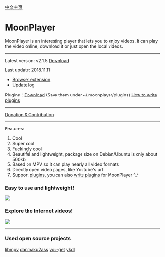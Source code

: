 [中文主页](https://github.com/coslyk/moonplayer/wiki/HomePageZH)

# MoonPlayer
MoonPlayer is an interesting player that lets you to enjoy videos. It can play the video online, download it or just open the local videos.

***
Latest version: v2.1.5 [Download](https://github.com/coslyk/moonplayer/wiki/Download)

Last update: 2018.11.11

* [Browser extension](https://github.com/coslyk/moonplayer/wiki/BrowserExtension)
* [Update log](https://github.com/coslyk/moonplayer/blob/master/src/debian/changelog)

Plugins：[Download](https://github.com/coslyk/moonplayer-plugins)
(Save them under ~/.moonplayer/plugins)
[How to write plugins](https://github.com/coslyk/moonplayer-plugins/wiki/PluginsTutorial)

***
[Donation & Contribution](https://github.com/coslyk/moonplayer/wiki/Contribute)
***
Features:
1. Cool
1. Super cool
1. Fuckingly cool
1. Beautiful and lightweight, package size on Debian/Ubuntu is only about 500kb
1. Based on MPV so it can play nearly all video formats
1. Directly open video pages, like Youtube's url
1. Support [plugins](https://github.com/coslyk/moonplayer-plugins), you can also [write plugins](https://github.com/coslyk/moonplayer-plugins/wiki/PluginsTutorialZH) for MoonPlayer ^_^

### Easy to use and lightweight!

![](https://github.com/coslyk/moonplayer/raw/master/screenshots/screenshot.png?raw=true)

### Explore the Internet videos!

![](https://github.com/coslyk/moonplayer/raw/master/screenshots/screenshot2.png?raw=true)

***
### Used open source projects
[libmpv](https://mpv.io)
[danmaku2ass](https://github.com/coslyk/danmaku2ass)
[you-get](https://github.com/soimort/you-get)
[ykdl](https://github.com/zhangn1985/ykdl)
